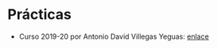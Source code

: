 # Prácticas

- Curso 2019-20 por Antonio David Villegas Yeguas: [enlace](https://github.com/advy99/MC)
